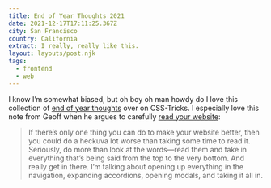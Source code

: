 ```yaml
---
title: End of Year Thoughts 2021
date: 2021-12-17T17:11:25.367Z
city: San Francisco
country: California
extract: I really, really like this.
layout: layouts/post.njk
tags:
  - frontend
  - web
---
```


I know I’m somewhat biased, but oh boy oh man howdy do I love this collection of [end of year thoughts](https://css-tricks.com/category/2021-end-of-year-thoughts/) over on CSS-Tricks. I especially love this note from Geoff when he argues to carefully [read your website](https://css-tricks.com/read-your-website/):

> If there’s only one thing you can do to make your website better, then you could do a heckuva lot worse than taking some time to read it. Seriously, do more than look at the words—read them and take in everything that’s being said from the top to the very bottom. And really get in there. I’m talking about opening up everything in the navigation, expanding accordions, opening modals, and taking it all in.
